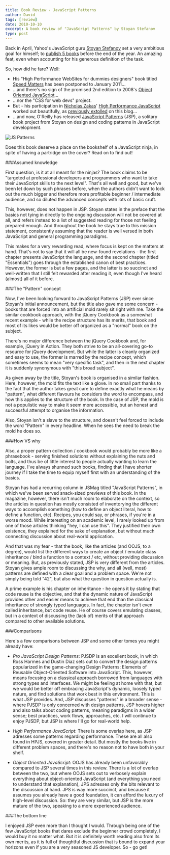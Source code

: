 ```yaml
---
title: Book Review - JavaScript Patterns
author: David
tags: [review]
date: 2010-10-10
excerpt: A book review of "JavaScript Patterns" by Stoyan Stefanov
type: post
---
```


Back in April, Yahoo's JavaScript guru [Stoyan Stefanov](http://www.phpied.com/) set a very ambitious goal for himself; to [publish 5 books](http://www.phpied.com/publishing-5-books-this-year/) before the end of the year. An amazing feat, even when accounting for his generous definition of the task.

So, how did he fare? Well:

*    His "High Performance WebSites for dummies designers" book titled [Speed Matters](http://www.pearsoned.co.uk/bookshop/detail.asp?item=100000000397964) has been postponed to January 2011&hellip;
*    &hellip;and there's no sign of the promised 2nd edition to 2008's [Object Oriented JavaScript](https://www.packtpub.com/object-oriented-javascript-applications-libraries/book)&hellip;
*    &hellip;nor the "CSS for web devs" project.
*    But - his participation in [Nicholas Zakas](http://nczonline.net/)' [High Performance JavaScript](http://oreilly.com/catalog/9780596802806) worked out beautifully, as [previously extolled](../book-review-high-performance-javascript/) on this blog&hellip;
*    &hellip;and now, O'Reilly has released [JavaScript Patterns](http://oreilly.com/catalog/9780596806767) (JSP), a solitary book project from Stoyan on design and coding patterns in JavaScript development.

![JS Patterns](../../img/jspatterns.jpg)

Does this book deserve a place on the bookshelf of a JavaScript ninja, in spite of having a partridge on the cover? Read on to find out!

###Assumed knowledge

First question, is it at all meant for the ninjas? The book claims to be "targeted at professional developers and programmers who want to take their JavaScript skills to the next level". That's all well and good, but we've been let down by such phrases before, when the authors didn't want to lock out the much bigger and therefore more profitable beginner / intermediate audience, and so diluted the advanced concepts with lots of basic cruft. 

This, however, does not happen in JSP. Stoyan states in the preface that the basics not tying in directly to the ongoing discussion will not be covered at all, and refers instead to a list of suggested reading for those not feeling prepared enough. And throughout the book he stays true to this mission statement, consistently assuming that the reader is well versed in both JavaScript and general programming paradigms. 

This makes for a very rewarding read, where focus is kept on the matters at hand. That's not to say that it will all be new-found revelations - the first chapter presents JavaScript the language, and the second chapter (titled "Essentials") goes through the established canon of best practices. However, the former is but a few pages, and the latter is so succinct and well-written that I still felt rewarded after reading it, even though I've heard (almost) all of it before.  

###The "Pattern" concept

Now, I've been looking forward to JavaScript Patterns (JSP) ever since Stoyan's initial announcement, but the title also gave me some concern - books that are forced into an artificial mold rarely sit right with me. Take the similar cookbook approach, with the jQuery Cookbook as a somewhat recent example - while the recipe structure has its merits, that book and most of its likes would be better off organized as a "normal" book on the subject.

There's no major difference between the jQuery Cookbook and, for example, jQuery in Action. They both strive to be an all-covering go-to resource for jQuery development. But while the latter is cleanly organized and easy to use, the former is marred by the recipe concept, which sometimes seems to mean "very specific task", and then in the next chapter it is suddenly synonymous with "this broad subject". 

As given away by the title, Stoyan's book is organised in a similar fashion. Here, however, the mold fits the text like a glove. In no small part thanks to the fact that the author takes great care to define exactly what he means by "pattern", what different flavours he considers the word to encompass, and how this applies to the structure of the book. In the case of JSP, the mold is not a populistic way to make it seem more accessible, but an honest and successful attempt to organise the information.

Also, Stoyan isn't a slave to the structure, and doesn't feel forced to include the word "Pattern" in every headline. When he sees the need to break the mold he does so.

###How VS why

Also, a proper pattern collection / cookbook would probably be more like a phrasebook - serving finished solutions without explaining the nuts and bolts, and thus be of little interest to people actually wanting to learn the language. I've always shunned such books, finding that I have shorter journey if I take the time to equip myself first with an understanding of the basics.

Stoyan has had a recurring column in JSMag titled "JavaScript Patterns", in which we've been served snack-sized previews of this book. In the magazine, however, there isn't much room to elaborate on the context, so the articles in question has mostly consisted of inventorying the different ways to accomplish something (how to define an object literal, how to define a function, etc). Recipes, you could say, or phrases, if you're in a worse mood. While interesting on an academic level, I rarely looked up from one of those articles thinking "hey, I can use this". They justified their own existence, they explained for the sake of explanation, but without much connecting discussion about real-world application. 

And that was my fear - that the book, like the articles (and OOJS, to a degree), would list the different ways to create an object / emulate class inheritance / bind a function to a context / etc, without providing discussion or meaning. But, as previously stated, JSP is very different from the articles. Stoyan gives ample room to discussing the why, and all (well, most) patterns are defined with a clear goal and a problem space. We're not simply being told "42", but also what the question in question actually is.

A prime example is his chapter on inheritance - he opens it by stating that code reuse is the objective, and that the dynamic nature of JavaScript provides other and easier means to achieve that end than the classical inheritance of strongly typed languages. In fact, the chapter isn't even called inheritance, but code reuse. He of course covers emulating classes, but in a context of discussing the (lack of) merits of that approach compared to other available solutions.

###Comparisons

Here's a few comparisons between JSP and some other tomes you might already have:

*    *Pro JavaScript Design Patterns*: PJSDP is an excellent book, in which Ross Harmes and Dustin Diaz sets out to convert the design patterns popularized in the game-changing Design Patterns: Elements of Reusable Object-Oriented Software into JavaScript. This, however, means focusing on a classical approach borrowed from languages with strong types and interfaces. We might be feeling at home with that, but we would be better off embracing JavaScript's dynamic, loosely typed nature, and find solutions that work best in this environment. This is what JSP provides. And, JSP discusses "patterns" in a broader sense - where PJSDP is only concerned with design patterns, JSP hovers higher and also talks about coding patterns, meaning paradigms in a wider sense; best practices, work flows, approaches, etc. I will continue to enjoy PJSDP, but JSP is where I'll go for real-world help.

*    *High Performance JavaScript*: There is some overlap here, as JSP adresses some patterns regarding performance. These are all also found in HPJS, covered in greater detail. But mostly the books live in different problem spaces, and there's no reason not to have both in your shelf. 

*    *Object Oriented JavaScript*: OOJS has already been unfavorably compared to JSP several times in this review. There is a lot of overlap between the two, but where OOJS sets out to verbosely explain everything about object-oriented JavaScript (and everything you need to understand that explanation), JPS adresses only the bits relevant to the discussion at hand. JPS is way more succinct, and because it assumes you already have a good foundation, it can afford the luxury of high-level discussion. So: they are very similar, but JSP is the more mature of the two, speaking to a more experienced audience.

###The bottom line

I enjoyed JSP even more than I thought I would. Through being one of the few JavaScript books that dares exclude the beginner crowd completely, I would buy it no matter what. But it is definitely worth reading also from its own merits, as it is full of thoughtful discussion that is bound to expand your horizons even if you are a very seasoned JS developer. So - go get! 